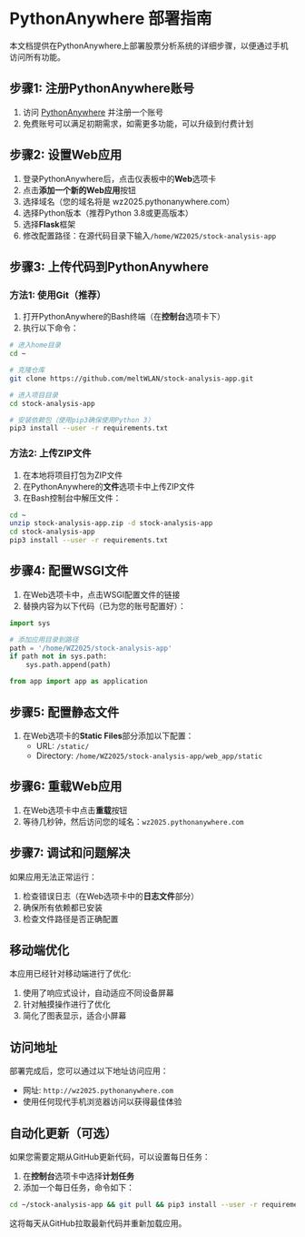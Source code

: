 # PythonAnywhere 部署指南

本文档提供在PythonAnywhere上部署股票分析系统的详细步骤，以便通过手机访问所有功能。

## 步骤1: 注册PythonAnywhere账号

1. 访问 [PythonAnywhere](https://www.pythonanywhere.com/) 并注册一个账号
2. 免费账号可以满足初期需求，如需更多功能，可以升级到付费计划

## 步骤2: 设置Web应用

1. 登录PythonAnywhere后，点击仪表板中的**Web**选项卡
2. 点击**添加一个新的Web应用**按钮
3. 选择域名（您的域名将是 wz2025.pythonanywhere.com）
4. 选择Python版本（推荐Python 3.8或更高版本）
5. 选择**Flask**框架
6. 修改配置路径：在源代码目录下输入`/home/WZ2025/stock-analysis-app`

## 步骤3: 上传代码到PythonAnywhere

### 方法1: 使用Git（推荐）

1. 打开PythonAnywhere的Bash终端（在**控制台**选项卡下）
2. 执行以下命令：

```bash
# 进入home目录
cd ~

# 克隆仓库
git clone https://github.com/meltWLAN/stock-analysis-app.git

# 进入项目目录
cd stock-analysis-app

# 安装依赖包（使用pip3确保使用Python 3）
pip3 install --user -r requirements.txt
```

### 方法2: 上传ZIP文件

1. 在本地将项目打包为ZIP文件
2. 在PythonAnywhere的**文件**选项卡中上传ZIP文件
3. 在Bash控制台中解压文件：
```bash
cd ~
unzip stock-analysis-app.zip -d stock-analysis-app
cd stock-analysis-app
pip3 install --user -r requirements.txt
```

## 步骤4: 配置WSGI文件

1. 在Web选项卡中，点击WSGI配置文件的链接
2. 替换内容为以下代码（已为您的账号配置好）：

```python
import sys

# 添加应用目录到路径
path = '/home/WZ2025/stock-analysis-app'
if path not in sys.path:
    sys.path.append(path)

from app import app as application
```

## 步骤5: 配置静态文件

1. 在Web选项卡的**Static Files**部分添加以下配置：
   - URL: `/static/`
   - Directory: `/home/WZ2025/stock-analysis-app/web_app/static`

## 步骤6: 重载Web应用

1. 在Web选项卡中点击**重载**按钮
2. 等待几秒钟，然后访问您的域名：`wz2025.pythonanywhere.com`

## 步骤7: 调试和问题解决

如果应用无法正常运行：

1. 检查错误日志（在Web选项卡中的**日志文件**部分）
2. 确保所有依赖都已安装
3. 检查文件路径是否正确配置

## 移动端优化

本应用已经针对移动端进行了优化:

1. 使用了响应式设计，自动适应不同设备屏幕
2. 针对触摸操作进行了优化
3. 简化了图表显示，适合小屏幕

## 访问地址

部署完成后，您可以通过以下地址访问应用：

- 网址: `http://wz2025.pythonanywhere.com`
- 使用任何现代手机浏览器访问以获得最佳体验

## 自动化更新（可选）

如果您需要定期从GitHub更新代码，可以设置每日任务：

1. 在**控制台**选项卡中选择**计划任务**
2. 添加一个每日任务，命令如下：

```bash
cd ~/stock-analysis-app && git pull && pip3 install --user -r requirements.txt && touch /var/www/wz2025_pythonanywhere_com_wsgi.py
```

这将每天从GitHub拉取最新代码并重新加载应用。 